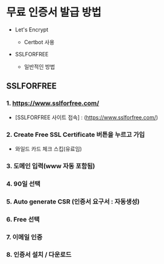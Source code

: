 무료 인증서 발급 방법
===============

* Let's Encrypt
  * Certbot 사용

* SSLFORFREE 
  * 일반적인 방법


SSLFORFREE
--------------------

### 1. https://www.sslforfree.com/

* [SSLFORFREE 사이트 접속] : (https://www.sslforfree.com/)

### 2. Create Free SSL Certificate 버튼을 누르고 가입

* 와일드 카드 체크 스킵(유료임)

### 3. 도메인 입력(www 자동 포함됨)

### 4. 90일 선택

### 5. Auto generate CSR (인증서 요구서 : 자동생성)

### 6. Free 선택

### 7. 이메일 인증

### 8. 인증서 설치 / 다운로드
